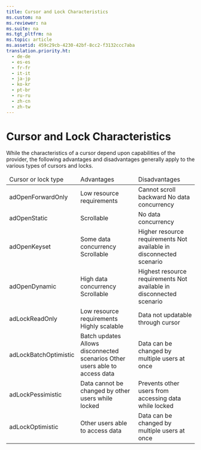 ```yaml
---
title: Cursor and Lock Characteristics
ms.custom: na
ms.reviewer: na
ms.suite: na
ms.tgt_pltfrm: na
ms.topic: article
ms.assetid: 459c29cb-4230-42bf-8cc2-f3132ccc7aba
translation.priority.ht: 
  - de-de
  - es-es
  - fr-fr
  - it-it
  - ja-jp
  - ko-kr
  - pt-br
  - ru-ru
  - zh-cn
  - zh-tw
---
```

# Cursor and Lock Characteristics
<?xml version="1.0" encoding="utf-8"?>
<developerConceptualDocument xmlns="http://ddue.schemas.microsoft.com/authoring/2003/5" xmlns:xlink="http://www.w3.org/1999/xlink" xmlns:xsi="http://www.w3.org/2001/XMLSchema-instance" xsi:schemaLocation="http://ddue.schemas.microsoft.com/authoring/2003/5 http://dduestorage.blob.core.windows.net/ddueschema/developer.xsd">
  <introduction>
    <para>While the characteristics of a cursor depend upon capabilities of the provider, the following advantages and disadvantages generally apply to the various types of cursors and locks.</para>
  </introduction>
  <section>
    <content>
      <table xmlns:caps="http://schemas.microsoft.com/build/caps/2013/11">
        <thead>
          <tr>
            <TD>
              <para>Cursor or lock type</para>
            </TD>
            <TD>
              <para>Advantages</para>
            </TD>
            <TD>
              <para>Disadvantages</para>
            </TD>
          </tr>
        </thead>
        <tbody>
          <tr>
            <TD>
              <para>
              <legacyBold>adOpenForwardOnly</legacyBold>
            </para>
            </TD>
            <TD>
              <list class="bullet">
                <listItem>
                  <para>Low resource requirements</para>
                </listItem>
              </list>
            </TD>
            <TD>
              <list class="bullet">
                <listItem>
                  <para>Cannot scroll backward</para>
                </listItem>
                <listItem>
                  <para>No data concurrency</para>
                </listItem>
              </list>
            </TD>
          </tr>
          <tr>
            <TD>
              <para>
              <legacyBold>adOpenStatic</legacyBold>
            </para>
            </TD>
            <TD>
              <list class="bullet">
                <listItem>
                  <para>Scrollable</para>
                </listItem>
              </list>
            </TD>
            <TD>
              <list class="bullet">
                <listItem>
                  <para>No data concurrency</para>
                </listItem>
              </list>
            </TD>
          </tr>
          <tr>
            <TD>
              <para>
              <legacyBold>adOpenKeyset</legacyBold>
            </para>
            </TD>
            <TD>
              <list class="bullet">
                <listItem>
                  <para>Some data concurrency</para>
                </listItem>
                <listItem>
                  <para>Scrollable</para>
                </listItem>
              </list>
            </TD>
            <TD>
              <list class="bullet">
                <listItem>
                  <para>Higher resource requirements</para>
                </listItem>
                <listItem>
                  <para>Not available in disconnected scenario</para>
                </listItem>
              </list>
            </TD>
          </tr>
          <tr>
            <TD>
              <para>
              <legacyBold>adOpenDynamic</legacyBold>
            </para>
            </TD>
            <TD>
              <list class="bullet">
                <listItem>
                  <para>High data concurrency</para>
                </listItem>
                <listItem>
                  <para>Scrollable</para>
                </listItem>
              </list>
            </TD>
            <TD>
              <list class="bullet">
                <listItem>
                  <para>Highest resource requirements</para>
                </listItem>
                <listItem>
                  <para>Not available in disconnected scenario</para>
                </listItem>
              </list>
            </TD>
          </tr>
          <tr>
            <TD>
              <para>
              <legacyBold>adLockReadOnly</legacyBold>
            </para>
            </TD>
            <TD>
              <list class="bullet">
                <listItem>
                  <para>Low resource requirements</para>
                </listItem>
                <listItem>
                  <para>Highly scalable</para>
                </listItem>
              </list>
            </TD>
            <TD>
              <list class="bullet">
                <listItem>
                  <para>Data not updatable through cursor</para>
                </listItem>
              </list>
            </TD>
          </tr>
          <tr>
            <TD>
              <para>
              <legacyBold>adLockBatchOptimistic</legacyBold>
            </para>
            </TD>
            <TD>
              <list class="bullet">
                <listItem>
                  <para>Batch updates </para>
                </listItem>
                <listItem>
                  <para>Allows disconnected scenarios</para>
                </listItem>
                <listItem>
                  <para>Other users able to access data</para>
                </listItem>
              </list>
            </TD>
            <TD>
              <list class="bullet">
                <listItem>
                  <para>Data can be changed by multiple users at once</para>
                </listItem>
              </list>
            </TD>
          </tr>
          <tr>
            <TD>
              <para>
              <legacyBold>adLockPessimistic</legacyBold>
            </para>
            </TD>
            <TD>
              <list class="bullet">
                <listItem>
                  <para>Data cannot be changed by other users while locked</para>
                </listItem>
              </list>
            </TD>
            <TD>
              <list class="bullet">
                <listItem>
                  <para>Prevents other users from accessing data while locked</para>
                </listItem>
              </list>
            </TD>
          </tr>
          <tr>
            <TD>
              <para>
              <legacyBold>adLockOptimistic</legacyBold>
            </para>
            </TD>
            <TD>
              <list class="bullet">
                <listItem>
                  <para>Other users able to access data</para>
                </listItem>
              </list>
            </TD>
            <TD>
              <list class="bullet">
                <listItem>
                  <para>Data can be changed by multiple users at once</para>
                </listItem>
              </list>
            </TD>
          </tr>
        </tbody>
      </table>
    </content>
  </section>
  <relatedTopics />
</developerConceptualDocument>
